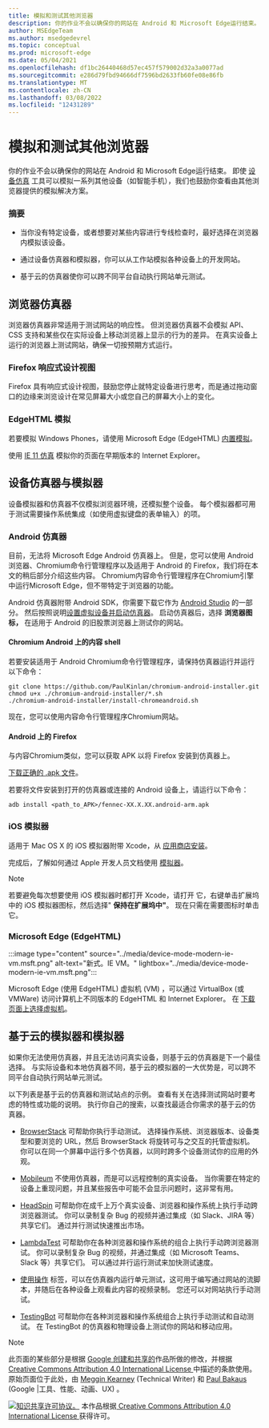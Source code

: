 ```yaml
---
title: 模拟和测试其他浏览器
description: 你的作业不会以确保你的网站在 Android 和 Microsoft Edge运行结束。  即使设备仿真 (设备模式) 模拟一系列其他设备（如智能手机），我们也鼓励你查看由其他浏览器提供的模拟解决方案。
author: MSEdgeTeam
ms.author: msedgedevrel
ms.topic: conceptual
ms.prod: microsoft-edge
ms.date: 05/04/2021
ms.openlocfilehash: df1bc26440468d57ec457f579002d32a3a0077ad
ms.sourcegitcommit: e286d79fbd94666df7596bd2633fb60fe08e86fb
ms.translationtype: MT
ms.contentlocale: zh-CN
ms.lasthandoff: 03/08/2022
ms.locfileid: "12431289"
---
```

<!-- Copyright Meggin Kearney and Paul Bakaus

   Licensed under the Apache License, Version 2.0 (the "License");
   you may not use this file except in compliance with the License.
   You may obtain a copy of the License at

       https://www.apache.org/licenses/LICENSE-2.0

   Unless required by applicable law or agreed to in writing, software
   distributed under the License is distributed on an "AS IS" BASIS,
   WITHOUT WARRANTIES OR CONDITIONS OF ANY KIND, either express or implied.
   See the License for the specific language governing permissions and
   limitations under the License.  -->
# <a name="emulate-and-test-other-browsers"></a>模拟和测试其他浏览器

你的作业不会以确保你的网站在 Android 和 Microsoft Edge运行结束。  即使 [设备仿真](index.md) 工具可以模拟一系列其他设备（如智能手机），我们也鼓励你查看由其他浏览器提供的模拟解决方案。

### <a name="summary"></a>摘要

*  当你没有特定设备，或者想要对某些内容进行专线检查时，最好选择在浏览器内模拟该设备。

*  通过设备仿真器和模拟器，你可以从工作站模拟各种设备上的开发网站。

*  基于云的仿真器使你可以跨不同平台自动执行网站单元测试。


<!-- ====================================================================== -->
## <a name="browser-emulators"></a>浏览器仿真器

浏览器仿真器非常适用于测试网站的响应性。  但浏览器仿真器不会模拟 API、CSS 支持和某些仅在实际设备上移动浏览器上显示的行为的差异。  在真实设备上运行的浏览器上测试网站，确保一切按预期方式运行。

### <a name="firefox-responsive-design-view"></a>Firefox 响应式设计视图

Firefox 具有响应[](https://developer.mozilla.org/docs/Tools/Responsive_Design_View)式设计视图，鼓励您停止就特定设备进行思考，而是通过拖动窗口的边缘来浏览设计在常见屏幕大小或您自己的屏幕大小上的变化。

### <a name="edgehtml-emulation"></a>EdgeHTML 模拟

若要模拟 Windows Phones，请使用 Microsoft Edge (EdgeHTML) [内置模拟](/archive/microsoft-edge/legacy/developer/devtools-guide/emulation)。

使用 [IE 11 仿真](/previous-versions/windows/internet-explorer/ie-developer/samples/dn255001(v=vs.85)) 模拟你的页面在早期版本的 Internet Explorer。


<!-- ====================================================================== -->
## <a name="device-emulators-and-simulators"></a>设备仿真器与模拟器

设备模拟器和仿真器不仅模拟浏览器环境，还模拟整个设备。  每个模拟器都可用于测试需要操作系统集成（如使用虚拟键盘的表单输入）的项。

### <a name="android-emulator"></a>Android 仿真器

<!--
:::image type="content" source="../media/device-mode-android-emulator-stock-browser.msft.png" alt-text="Stock Browser in Android Emulator." lightbox="../media/device-mode-android-emulator-stock-browser.msft.png":::
-->

目前，无法将 Microsoft Edge Android 仿真器上。  但是，您可以使用 Android 浏览器、Chromium命令行管理程序以及适用于 Android 的 Firefox，我们将在本文的稍后部分介绍这些内容。  Chromium内容命令行管理程序在Chromium引擎中运行Microsoft Edge，但不带特定于浏览器的功能。

Android 仿真器附带 Android SDK，你需要下载它作为 [Android Studio](https://developer.android.com/sdk/installing/studio.html) 的一部分。  然后按照说明[设置虚拟设备并](https://developer.android.com/tools/devices/managing-avds.html)[启动仿真器](https://developer.android.com/tools/devices/emulator.html)。
启动仿真器后，选择 **浏览器图标，** 在适用于 Android 的旧股票浏览器上测试你的网站。

#### <a name="chromium-content-shell-on-android"></a>Chromium Android 上的内容 shell

<!--
:::image type="content" source="../media/device-mode-android-avd-contentshell.msft.png" alt-text="Android Emulator Content Shell." lightbox="../media/device-mode-android-avd-contentshell.msft.png":::
-->

若要安装适用于 Android Chromium命令行管理程序，请保持仿真器运行并运行以下命令：

```shell
git clone https://github.com/PaulKinlan/chromium-android-installer.git
chmod u+x ./chromium-android-installer/*.sh
./chromium-android-installer/install-chromeandroid.sh
```

现在，您可以使用内容命令行管理程序Chromium网站。

#### <a name="firefox-on-android"></a>Android 上的 Firefox

<!--
:::image type="content" source="../media/device-mode-ff-on-android-emulator.msft.png" alt-text="Firefox Icon on Android Emulator." lightbox="../media/device-mode-ff-on-android-emulator.msft.png":::
-->

与内容Chromium类似，您可以获取 APK 以将 Firefox 安装到仿真器上。

[下载正确的 .apk 文件](https://www.mozilla.org/firefox/all/#product-android-beta)。

若要将文件安装到打开的仿真器或连接的 Android 设备上，请运行以下命令：

```shell
adb install <path_to_APK>/fennec-XX.X.XX.android-arm.apk
```

### <a name="ios-simulator"></a>iOS 模拟器

适用于 Mac OS X 的 iOS 模拟器附带 Xcode，从 [应用商店安装](https://itunes.apple.com/app/xcode/id497799835)。

完成后，了解如何通过 Apple 开发人员文档使用 [模拟器](https://help.apple.com/simulator/mac/current)。

> [!NOTE]
> 若要避免每次想要使用 iOS 模拟器时都打开 Xcode，请打开 <!--Xcode, or iOS Simulator?-->它，右键单击扩展坞中的 iOS 模拟器图标，然后选择" **保持在扩展坞中"**。  现在只需在需要图标时单击它。

### <a name="microsoft-edge-edgehtml"></a>Microsoft Edge (EdgeHTML) 

:::image type="content" source="../media/device-mode-modern-ie-vm.msft.png" alt-text="新式。IE VM。" lightbox="../media/device-mode-modern-ie-vm.msft.png":::

Microsoft Edge (使用 EdgeHTML) 虚拟机 (VM) ，可以通过 VirtualBox (或 VMWare) 访问计算机上不同版本的 EdgeHTML 和 Internet Explorer。  在 [下载页面上选择虚拟机](https://developer.microsoft.com/microsoft-edge/tools/vms)。


<!-- ====================================================================== -->
## <a name="cloud-based-emulators-and-simulators"></a>基于云的模拟器和模拟器

如果你无法使用仿真器，并且无法访问真实设备，则基于云的仿真器是下一个最佳选择。  与实际设备和本地仿真器不同，基于云的模拟器的一大优势是，可以跨不同平台自动执行网站单元测试。

以下列表是基于云的仿真器和测试站点的示例。 查看有关在选择测试网站时要考虑的特性或功能的说明。 执行你自己的搜索，以查找最适合你需求的基于云的仿真器。

* [BrowserStack](https://www.browserstack.com/automate) 可帮助你执行手动测试。  选择操作系统、浏览器版本、设备类型和要浏览的 URL，然后 BrowserStack 将旋转可与之交互的托管虚拟机。  你可以在同一个屏幕中运行多个仿真器，以同时跨多个设备测试你的应用的外观。

* [Mobileum](https://www.sigos.com/app-experience/) 不使用仿真器，而是可以远程控制的真实设备。  当你需要在特定的设备上重现问题，并且某些报告中可能不会显示问题时，这非常有用。

* [HeadSpin](https://www.headspin.io/) 可帮助你在成千上万个真实设备、浏览器和操作系统上执行手动跨浏览器测试。  你可以录制复杂 Bug 的视频并通过集成（如 Slack、JIRA 等）共享它们。  通过并行测试快速推出市场。

* [LambdaTest](https://www.lambdatest.com/) 可帮助你在各种浏览器和操作系统的组合上执行手动跨浏览器测试。  你可以录制复杂 Bug 的视频，并通过集成（如 Microsoft Teams、Slack 等）共享它们。  可以通过并行运行测试来加快测试速度。

* [使用操作](https://saucelabs.com) 标签，可以在仿真器内运行单元测试，这可用于编写通过网站的流脚本，并随后在各种设备上观看此内容的视频录制。  您还可以对网站执行手动测试。

* [TestingBot](https://testingbot.com/) 可帮助你在各种浏览器和操作系统组合上执行手动测试和自动测试。  在 TestingBot 的仿真器和物理设备上测试你的网站和移动应用。


<!-- ====================================================================== -->
> [!NOTE]
> 此页面的某些部分是根据 [Google 创建和共享的](https://developers.google.com/terms/site-policies)作品所做的修改，并根据[ Creative Commons Attribution 4.0 International License ](https://creativecommons.org/licenses/by/4.0)中描述的条款使用。
> 原始页面位于此处，[](https://developers.google.com/web/tools/chrome-devtools/device-mode/testing-other-browsers)由 [Meggin Kearney](https://developers.google.com/web/resources/contributors#meggin-kearney) (Technical Writer) 和 [Paul Bakaus](https://developers.google.com/web/resources/contributors#paul-bakaus) (Google |工具、性能、动画、UX) 。

[![知识共享许可协议。](https://i.creativecommons.org/l/by/4.0/88x31.png)](https://creativecommons.org/licenses/by/4.0)
本作品根据[ Creative Commons Attribution 4.0 International License ](https://creativecommons.org/licenses/by/4.0)获得许可。
